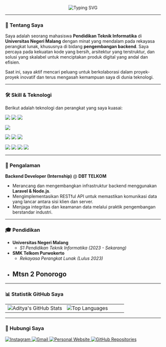 <p align="center">
  <img src="https://readme-typing-svg.herokuapp.com?font=Space+Grotesk&color=FFFFFF&size=26&duration=4000&center=true&vCenter=true&width=550&lines=Hi,
I'm+Aditya+Eka+Rahmadani;A+Passionate+Backend+Developer;A+Computer+Science+Student;Always+Learning+and+Growing" alt="Typing SVG" />
</p>

---

### 🚀 Tentang Saya

Saya adalah seorang mahasiswa **Pendidikan Teknik Informatika** di **Universitas Negeri Malang** dengan minat yang mendalam pada rekayasa perangkat lunak, khususnya di bidang **pengembangan backend**. Saya percaya pada kekuatan kode yang bersih, arsitektur yang terstruktur, dan solusi yang skalabel untuk menciptakan produk digital yang andal dan efisien.

Saat ini, saya aktif mencari peluang untuk berkolaborasi dalam proyek-proyek inovatif dan terus mengasah kemampuan saya di dunia teknologi.

---

### 🛠️ Skill & Teknologi

Berikut adalah teknologi dan perangkat yang saya kuasai:

<p align="left">
  <a href="https://www.php.net/" target="_blank"><img src="https://img.shields.io/badge/PHP-777BB4?style=for-the-badge&logo=php&logoColor=white" /></a>
  <a href="https://laravel.com/" target="_blank"><img src="https://img.shields.io/badge/Laravel-FF2D20?style=for-the-badge&logo=laravel&logoColor=white" /></a>
  <a href="https://nodejs.org/en/" target="_blank"><img src="https://img.shields.io/badge/Node.js-339933?style=for-the-badge&logo=node.js&logoColor=white" /></a>
  
  <a href="https://reactnative.dev/" target="_blank"><img src="https://img.shields.io/badge/React_Native-20232A?style=for-the-badge&logo=react&logoColor=61DAFB" /></a>
  
  <a href="https://developer.mozilla.org/en-US/docs/Web/JavaScript" target="_blank"><img src="https://img.shields.io/badge/JavaScript-F7DF1E?style=for-the-badge&logo=javascript&logoColor=black" /></a>
  <a href="https://developer.mozilla.org/en-US/docs/Web/HTML" target="_blank"><img src="https://img.shields.io/badge/HTML5-E34F26?style=for-the-badge&logo=html5&logoColor=white" /></a>
  <a href="https://developer.mozilla.org/en-US/docs/Web/CSS" target="_blank"><img src="https://img.shields.io/badge/CSS3-1572B6?style=for-the-badge&logo=css3&logoColor=white" /></a>
  
  <a href="https://www.mysql.com/" target="_blank"><img src="https://img.shields.io/badge/MySQL-4479A1?style=for-the-badge&logo=mysql&logoColor=white" /></a>
  <a href="https://git-scm.com/" target="_blank"><img src="https://img.shields.io/badge/Git-F05032?style=for-the-badge&logo=git&logoColor=white" /></a>
  <a href="https://github.com" target="_blank"><img src="https://img.shields.io/badge/GitHub-181717?style=for-the-badge&logo=github&logoColor=white" /></a>
  <a href="https://www.postman.com/" target="_blank"><img src="https://img.shields.io/badge/Postman-FF6C37?style=for-the-badge&logo=Postman&logoColor=white" /></a>
</p>

---

### 💼 Pengalaman

**Backend Developer (Internship)** @ **DBT TELKOM**
- Merancang dan mengembangkan infrastruktur backend menggunakan **Laravel & Node.js**.
- Mengimplementasikan RESTful API untuk memastikan komunikasi data yang lancar antara sisi klien dan server.
- Menjaga integritas dan keamanan data melalui praktik pengembangan berstandar industri.

---

### 🎓 Pendidikan

-   **Universitas Negeri Malang**
    -   *S1 Pendidikan Teknik Informatika (2023 - Sekarang)*
-   **SMK Telkom Purwokerto**
    -   *Rekayasa Perangkat Lunak (Lulus 2023)*
-   **Mtsn 2 Ponorogo**
    - 


---

### 📊 Statistik GitHub Saya

<table>
  <tr>
    <td valign="top" width="50%">
      <img src="https://github-readme-stats.vercel.app/api?username=aditya27t&show_icons=true&theme=tokyonight&hide_border=true&include_all_commits=true" alt="Aditya's GitHub Stats" />
    </td>
    <td valign="top" width="50%">
      <img src="https://github-readme-stats.vercel.app/api/top-langs/?username=aditya27t&layout=compact&theme=tokyonight&hide_border=true" alt="Top Languages" />
    </td>
  </tr>
</table>

---

### 🔗 Hubungi Saya

<p align="left">
  <a href="https://instagram.com/rahmadan_2912" target="_blank">
    <img src="https://img.shields.io/badge/Instagram-E4405F?style=for-the-badge&logo=instagram&logoColor=white" alt="Instagram"/>
  </a>
  <a href="mailto:aditpoetra25@gmail.com">
    <img src="https://img.shields.io/badge/Gmail-D14836?style=for-the-badge&logo=gmail&logoColor=white" alt="Gmail"/>
  </a>
  <a href="http://profile-svelte-learn.vercel.app" target="_blank">
    <img src="https://img.shields.io/badge/Website-000000?style=for-the-badge&logo=About.me&logoColor=white" alt="Personal Website"/>
  </a>
  <a href="https://github.com/Aditya27T?tab=repositories" target="_blank">
    <img src="https://img.shields.io/badge/GitHub-181717?style=for-the-badge&logo=github&logoColor=white" alt="GitHub Repositories"/>
  </a>
</p>
